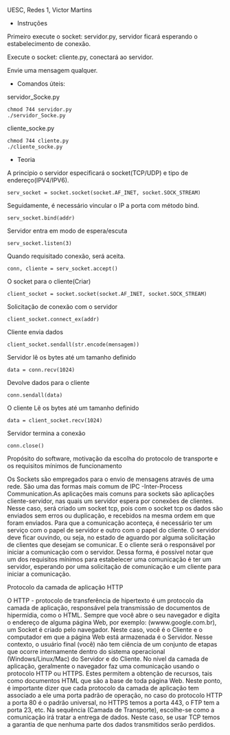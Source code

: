 UESC, Redes 1, Victor Martins

* Instruções

Primeiro execute o socket: servidor.py, servidor ficará esperando o estabelecimento de conexão.

Execute o socket: cliente.py, conectará ao servidor.

Envie uma mensagem qualquer.

* Comandos úteis:

servidor_Socke.py

	chmod 744 servidor.py
	./servidor_Socke.py
	
cliente_socke.py

	chmod 744 cliente.py
	./cliente_socke.py


* Teoria

A principio o servidor especificará o socket(TCP/UDP) e tipo de endereço(IPV4/IPV6).

	serv_socket = socket.socket(socket.AF_INET, socket.SOCK_STREAM)

Seguidamente, é necessário vincular o IP a porta com método bind.
   
   	serv_socket.bind(addr)

Servidor entra em modo de espera/escuta
   	
   	serv_socket.listen(3)

Quando requisitado conexão, será aceita.

   	conn, cliente = serv_socket.accept()

O socket para o cliente(Criar)
   
   	client_socket = socket.socket(socket.AF_INET, socket.SOCK_STREAM)

Solicitação de conexão com o servidor
   
   	client_socket.connect_ex(addr)

Cliente envia dados
   
   	client_socket.sendall(str.encode(mensagem))

Servidor lê os bytes até um tamanho definido
   
   	data = conn.recv(1024)

Devolve dados para o cliente
   
   	conn.sendall(data)

O cliente Lê os bytes até um tamanho definido
   
   	data = client_socket.recv(1024)

Servidor termina a conexão
   	
   	conn.close()


Propósito do software, motivação da escolha do protocolo de transporte e os requisitos mínimos de funcionamento

Os Sockets são empregados para o envio de mensagens através de uma rede. São uma das formas mais comum de IPC -Inter-Process Communication.As aplicações mais comuns para sockets são aplicações cliente-servidor, nas quais um servidor espera por conexões de clientes. Nesse caso, será  criado um socket tcp, pois com o socket tcp os dados são enviados sem erros ou duplicação, e recebidos na mesma ordem em que foram enviados.
Para que a comunicação aconteça, é necessário ter um serviço com o papel de servidor e outro com o papel do cliente. O servidor deve ficar ouvindo, ou seja, no estado de aguardo por alguma solicitação de clientes que desejam se comunicar. E o cliente será o responsável por iniciar a comunicação com o servidor. Dessa forma, é possível notar que um dos requisitos mínimos para estabelecer uma comunicação é ter um servidor, esperando por uma solicitação de comunicação e um cliente para iniciar a comunicação.


Protocolo da camada de aplicação HTTP

O HTTP - protocolo de transferência de hipertexto é um protocolo da camada de aplicação, responsável pela transmissão de documentos de hipermídia, como o HTML. Sempre que você abre o seu navegador e digita o endereço de alguma página Web, por exemplo: (wwww.google.com.br), um Socket é criado pelo navegador. Neste caso, você é o Cliente e o computador em que a página Web está armazenada é o Servidor. Nesse contexto, o usuário final (você) não tem ciência de um conjunto de etapas que ocorre internamente dentro do sistema operacional (Windows/Linux/Mac) do Servidor e do Cliente.  No nível da camada de aplicação, geralmente o navegador faz uma comunicação usando o protocolo HTTP ou HTTPS. Estes permitem a obtenção de recursos, tais como documentos HTML que são a base de toda página Web. Neste ponto, é importante dizer que cada protocolo da camada de aplicação tem associado a ele uma porta padrão de operação, no caso do protocolo HTTP a porta 80 é o padrão universal, no HTTPS temos a porta 443, o FTP tem a porta 23, etc. Na sequência (Camada de Transporte), escolhe-se como a comunicação irá tratar a entrega de dados. Neste caso, se usar TCP temos a garantia de que nenhuma parte dos dados transmitidos serão perdidos.


















